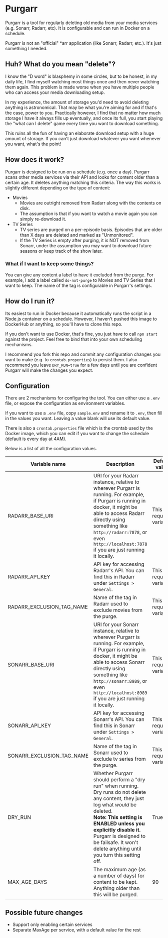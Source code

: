 # Purgarr

Purgarr is a tool for regularly deleting old media from your media services (e.g. Sonarr, Radarr, etc). It is configurable and can run in Docker on a schedule.

Purgarr is not an "official" *arr application (like Sonarr, Radarr, etc.). It's just something I needed.

## Huh? What do you mean "delete"?

I know the "D word" is blasphemy in some circles, but to be honest, in my daily life, I find myself watching most things once and then never watching them again. This problem is made worse when you have multiple people who can access your media downloading setup.

In my experience, the amount of storage you'd need to avoid deleting anything is astronomical. That may be what you're aiming for and if that's the case, power to you. Practically however, I find that no matter how much storage I have it always fills up eventually, and once its full, you start playing the "what can I delete" game every time you want to download something.

This ruins all the fun of having an elaborate download setup with a huge amount of storage. If you can't just download whatever you want whenever you want, what's the point!

## How does it work?

Purgarr is designed to be run on a schedule (e.g. once a day). Purgarr scans other media services via their API and looks for content older than a certain age. It deletes anything matching this criteria. The way this works is slightly different depending on the type of content:

 - Movies
   - Movies are outright removed from Radarr along with the contents on disk.
   - The assumption is that if you want to watch a movie again you can simply re-download it.
 - TV Series
   - TV series are purged on a per-episode basis. Episodes that are older than X days are deleted and marked as "Unmonitored".
   - If the TV Series is empty after purging, it is NOT removed from Sonarr, under the assumption you may want to download future seasons or keep track of the show later.


### What if I want to keep some things?

You can give any content a label to have it excluded from the purge. For example, I add a label called `do-not-purge` to Movies and TV Series that I want to keep. The name of the tag is configurable in Purgarr's settings.

## How do I run it?

Its easiest to run in Docker because it automatically runs the script in a Node.js container on a schedule. However, I haven't pushed this image to DockerHub or anything, so you'll have to clone this repo.

If you don't want to use Docker, that's fine, you just have to call `npm start` against the project. Feel free to bind that into your own scheduling mechanisms.

I recommend you fork this repo and commit any configuration changes you want to make (e.g. to `crontab.properties`) to persist them. I also recommend you leave `DRY_RUN=true` for a few days until you are confident Purgarr will make the changes you expect.

## Configuration

There are 2 mechanisms for configuring the tool. You can either use a `.env` file, or expose the configuration as environment variables.

If you want to use a `.env` file, copy `sample.env` and rename it to `.env`, then fill in the values you want. Leaving a value blank will use its default value.

There is also a `crontab.properties` file which is the crontab used by the Docker image, which you can edit if you want to change the schedule (default is every day at 4AM).

Below is a list of all the configuration values.

| Variable name | Description | Default value |
| ------------- | ----------- | ------------- |
| RADARR_BASE_URI | URI for your Radarr instance, relative to wherever Purgarr is running. For example, if Purgarr is running in docker, it might be able to access Radarr directly using something like `http://radarr:7878`, or even `http://localhost:7878` if you are just running it locally. | This is a required variable. |
| RADARR_API_KEY | API key for accessing Radarr's API. You can find this in Radarr under `Settings > General`. | This is a required variable. |
| RADARR_EXCLUSION_TAG_NAME | Name of the tag in Radarr used to exclude movies from the purge. | This is a required variable. |
| SONARR_BASE_URI | URI for your Sonarr instance, relative to wherever Purgarr is running. For example, if Purgarr is running in docker, it might be able to access Sonarr directly using something like `http://sonarr:8989`, or even `http://localhost:8989` if you are just running it locally. | This is a required variable. |
| SONARR_API_KEY | API key for accessing Sonarr's API. You can find this in Sonarr under `Settings > General`. | This is a required variable. |
| SONARR_EXCLUSION_TAG_NAME | Name of the tag in Sonarr used to exclude tv series from the purge. | This is a required variable. |
| DRY_RUN | Whether Purgarr should perform a "dry run" when running. Dry runs do not delete any content, they just log what _would_ be deleted. <br>**Note: This setting is ENABLED unless you explicitly disable it.** Purgarr is designed to be failsafe. It won't delete anything until you turn this setting off. | True |
| MAX_AGE_DAYS | The maximum age (as a number of days) for content to be kept. Anything older than this will be purged. | 90 |

## Possible future changes
  - Support only enabling certain services
  - Separate MaxAge per service, with a default value for the rest
